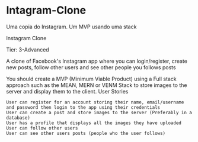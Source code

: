 # Intagram-Clone
Uma copia do Instagram. Um MVP usando uma stack

Instagram Clone

Tier: 3-Advanced

A clone of Facebook's Instagram app where you can login/register, create new posts, follow other users and see other people you follows posts

You should create a MVP (Minimum Viable Product) using a Full stack approach such as the MEAN, MERN or VENM Stack to store images to the server and display them to the client.
User Stories

    User can register for an account storing their name, email/username and password then login to the app using their credentials
    User can create a post and store images to the server (Preferably in a database)
    User has a profile that displays all the images they have uploaded
    User can follow other users
    User can see other users posts (people who the user follows)
